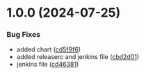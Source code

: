 # 1.0.0 (2024-07-25)


### Bug Fixes

* added chart ([cd5f9f6](https://github.com/cyse7125-su24-team10/helm-k8s-operator/commit/cd5f9f6b927ce8f997fa29ba08c07579add3ad76))
* added releaserc and jenkins file ([cbd2d01](https://github.com/cyse7125-su24-team10/helm-k8s-operator/commit/cbd2d019a6cf73e2109338960eb986d16bfef6db))
* jenkins file ([cd46381](https://github.com/cyse7125-su24-team10/helm-k8s-operator/commit/cd46381215d32862a2b0f75284bc7a2672502f38))
